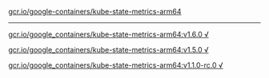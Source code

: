 [gcr.io/google-containers/kube-state-metrics-arm64](https://hub.docker.com/r/sqeven/kube-state-metrics-arm64/tags/) 

----
[gcr.io/google_containers/kube-state-metrics-arm64:v1.6.0 √](https://hub.docker.com/r/sqeven/kube-state-metrics-arm64/tags/)

[gcr.io/google_containers/kube-state-metrics-arm64:v1.5.0 √](https://hub.docker.com/r/sqeven/kube-state-metrics-arm64/tags/)

[gcr.io/google_containers/kube-state-metrics-arm64:v1.1.0-rc.0 √](https://hub.docker.com/r/sqeven/kube-state-metrics-arm64/tags/)

